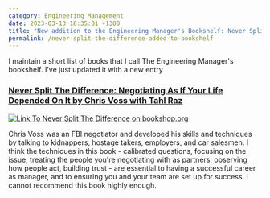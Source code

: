 ```yaml
---
category: Engineering Management
date: 2023-03-13 18:35:01 +1300
title: "New addition to the Engineering Manager's Bookshelf: Never Split The Difference"
permalink: /never-split-the-difference-added-to-bookshelf
---
```


I maintain a short list of books that I call The Engineering Manager's bookshelf. I've just updated it with a new entry

### [Never Split The Difference: Negotiating As If Your Life Depended On It by Chris Voss with Tahl Raz](https://bookshop.org/a/14808/9780062407801)
[![Link To Never Split The Difference on bookshop.org](https://images-us.bookshop.org/ingram/9780062407801.jpg?height=500&v=v2)](https://bookshop.org/a/14808/9780062407801)

Chris Voss was an FBI negotiator and developed his skills and techniques by talking to kidnappers, hostage takers, employers, and car salesmen. I think the techniques in this book - calibrated questions, focusing on the issue, treating the people you're negotiating with as partners, observing how people act, building trust - are essential to having a successful career as manager, and to ensuring you and your team are set up for success.  I cannot recommend this book highly enough.